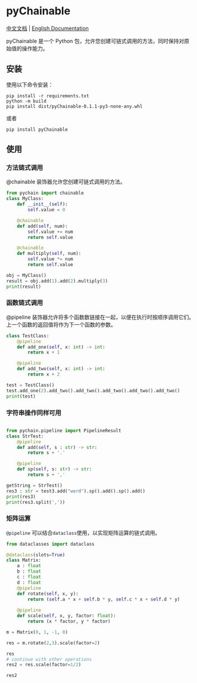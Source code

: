 # pyChainable

[中文文档](https://github.com/mr-wuliu/PythonChainable/blob/main/README.md) | [English Documentation](https://github.com/mr-wuliu/PythonChainable/blob/main/README.en.md)

pyChainable 是一个 Python 包，允许您创建可链式调用的方法，同时保持对原始值的操作能力。


## 安装

使用以下命令安装：

```
pip install -r requirements.txt
python -m build
pip install dist/pyChainable-0.1.1-py3-none-any.whl
```

或者

```
pip install pyChainable
```

## 使用

### 方法链式调用

@chainable 装饰器允许您创建可链式调用的方法。

```python
from pychain import chainable
class MyClass:
    def __init__(self):
        self.value = 0

    @chainable
    def add(self, num):
        self.value += num
        return self.value

    @chainable
    def multiply(self, num):
        self.value *= num
        return self.value

obj = MyClass()
result = obj.add(1).add(2).multiply(3)
print(result)
```
### 函数链式调用

@pipeline 装饰器允许将多个函数数链接在一起，以便在执行时按顺序调用它们。上一个函数的返回值将作为下一个函数的参数。

```python
class TestClass:
    @pipeline
    def add_one(self, x: int) -> int:
        return x + 1

    @pipeline
    def add_two(self, x: int) -> int:
        return x + 2

test = TestClass()
test.add_one(2).add_two().add_two().add_two().add_two().add_two()
print(test)

```

### 字符串操作同样可用

```python

from pychain.pipeline import PipelineResult
class StrTest:
    @pipeline
    def add(self, s : str) -> str:
        return s + '.'

    @pipeline
    def sp(self, s: str) -> str:
        return s + ','

getString = StrTest()
res3 : str = test3.add("word").sp().add().sp().add()
print(res3)
print(res3.split(','))

```

### 矩阵运算

`@pipeline` 可以结合`dataclass`使用，以实现矩阵运算的链式调用。

```python
from dataclasses import dataclass

@dataclass(slots=True)
class Matrix:
    a : float
    b : float
    c : float
    d : float
    @pipeline
    def rotate(self, x, y):
        return (self.a * x + self.b * y, self.c * x + self.d * y)
    
    @pipeline
    def scale(self, x, y, factor: float):
        return (x * factor, y * factor)

m = Matrix(0, 1, -1, 0)

res = m.rotate(2,3).scale(factor=2)

res
# continue with other operations
res2 = res.scale(factor=1/2)

res2
```